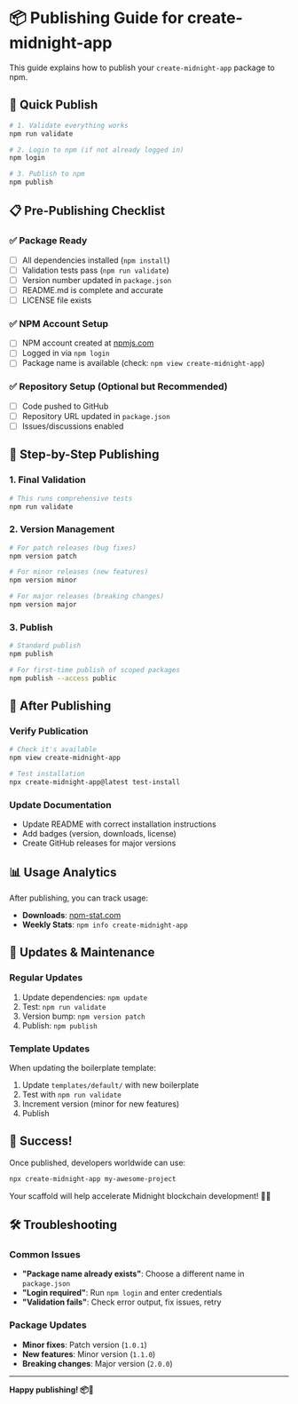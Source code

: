 # 📦 Publishing Guide for create-midnight-app

This guide explains how to publish your `create-midnight-app` package to npm.

## 🚀 Quick Publish

```bash
# 1. Validate everything works
npm run validate

# 2. Login to npm (if not already logged in)
npm login

# 3. Publish to npm
npm publish
```

## 📋 Pre-Publishing Checklist

### ✅ **Package Ready**
- [ ] All dependencies installed (`npm install`)
- [ ] Validation tests pass (`npm run validate`)
- [ ] Version number updated in `package.json`
- [ ] README.md is complete and accurate
- [ ] LICENSE file exists

### ✅ **NPM Account Setup**
- [ ] NPM account created at [npmjs.com](https://www.npmjs.com)
- [ ] Logged in via `npm login`
- [ ] Package name is available (check: `npm view create-midnight-app`)

### ✅ **Repository Setup** (Optional but Recommended)
- [ ] Code pushed to GitHub
- [ ] Repository URL updated in `package.json`
- [ ] Issues/discussions enabled

## 📝 Step-by-Step Publishing

### 1. **Final Validation**
```bash
# This runs comprehensive tests
npm run validate
```

### 2. **Version Management**
```bash
# For patch releases (bug fixes)
npm version patch

# For minor releases (new features)
npm version minor

# For major releases (breaking changes)
npm version major
```

### 3. **Publish**
```bash
# Standard publish
npm publish

# For first-time publish of scoped packages
npm publish --access public
```

## 🎯 After Publishing

### **Verify Publication**
```bash
# Check it's available
npm view create-midnight-app

# Test installation
npx create-midnight-app@latest test-install
```

### **Update Documentation**
- Update README with correct installation instructions
- Add badges (version, downloads, license)
- Create GitHub releases for major versions

## 📊 Usage Analytics

After publishing, you can track usage:
- **Downloads**: [npm-stat.com](https://npm-stat.com/charts.html?package=create-midnight-app)
- **Weekly Stats**: `npm info create-midnight-app`

## 🔄 Updates & Maintenance

### **Regular Updates**
1. Update dependencies: `npm update`
2. Test: `npm run validate`
3. Version bump: `npm version patch`
4. Publish: `npm publish`

### **Template Updates**
When updating the boilerplate template:
1. Update `templates/default/` with new boilerplate
2. Test with `npm run validate`
3. Increment version (minor for new features)
4. Publish

## 🎉 Success!

Once published, developers worldwide can use:
```bash
npx create-midnight-app my-awesome-project
```

Your scaffold will help accelerate Midnight blockchain development! 🌙✨

## 🛠️ Troubleshooting

### **Common Issues**
- **"Package name already exists"**: Choose a different name in `package.json`
- **"Login required"**: Run `npm login` and enter credentials
- **"Validation fails"**: Check error output, fix issues, retry

### **Package Updates**
- **Minor fixes**: Patch version (`1.0.1`)
- **New features**: Minor version (`1.1.0`)
- **Breaking changes**: Major version (`2.0.0`)

---

**Happy publishing! 📦🚀**
